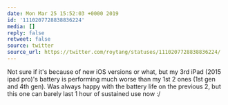 ```yaml
---
date: Mon Mar 25 15:52:03 +0000 2019
id: '1110207728838836224'
media: []
reply: false
retweet: false
source: twitter
source_url: https://twitter.com/roytang/statuses/1110207728838836224/
---
```


Not sure if it's because of new iOS versions or what, but my 3rd iPad (2015 ipad pro)'s battery is performing much worse than my 1st 2 ones (1st gen and 4th gen). Was always happy with the battery life on the previous 2, but this one can barely last 1 hour of sustained use now :/